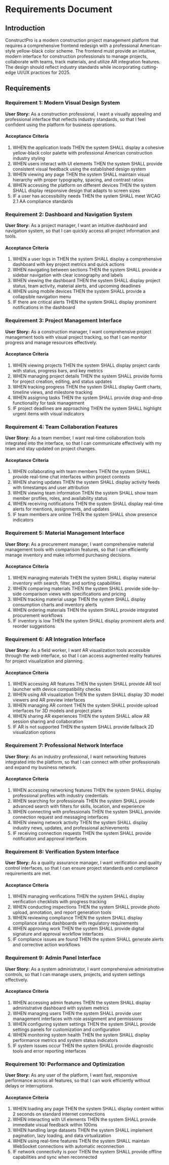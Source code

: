# Requirements Document

## Introduction

ConstructPro is a modern construction project management platform that requires a comprehensive frontend redesign with a professional American-style yellow-black color scheme. The frontend must provide an intuitive, modern interface for construction professionals to manage projects, collaborate with teams, track materials, and utilize AR integration features. The design should reflect industry standards while incorporating cutting-edge UI/UX practices for 2025.

## Requirements

### Requirement 1: Modern Visual Design System

**User Story:** As a construction professional, I want a visually appealing and professional interface that reflects industry standards, so that I feel confident using the platform for business operations.

#### Acceptance Criteria

1. WHEN the application loads THEN the system SHALL display a cohesive yellow-black color palette with professional American construction industry styling
2. WHEN users interact with UI elements THEN the system SHALL provide consistent visual feedback using the established design system
3. WHEN viewing any page THEN the system SHALL maintain visual hierarchy with proper typography, spacing, and contrast ratios
4. WHEN accessing the platform on different devices THEN the system SHALL display responsive design that adapts to screen sizes
5. IF a user has accessibility needs THEN the system SHALL meet WCAG 2.1 AA compliance standards

### Requirement 2: Dashboard and Navigation System

**User Story:** As a project manager, I want an intuitive dashboard and navigation system, so that I can quickly access all project information and tools.

#### Acceptance Criteria

1. WHEN a user logs in THEN the system SHALL display a comprehensive dashboard with key project metrics and quick actions
2. WHEN navigating between sections THEN the system SHALL provide a sidebar navigation with clear iconography and labels
3. WHEN viewing the dashboard THEN the system SHALL display project status, team activity, material alerts, and upcoming deadlines
4. WHEN using mobile devices THEN the system SHALL provide a collapsible navigation menu
5. IF there are critical alerts THEN the system SHALL display prominent notifications in the dashboard

### Requirement 3: Project Management Interface

**User Story:** As a construction manager, I want comprehensive project management tools with visual project tracking, so that I can monitor progress and manage resources effectively.

#### Acceptance Criteria

1. WHEN viewing projects THEN the system SHALL display project cards with status, progress bars, and key metrics
2. WHEN managing project details THEN the system SHALL provide forms for project creation, editing, and status updates
3. WHEN tracking progress THEN the system SHALL display Gantt charts, timeline views, and milestone tracking
4. WHEN assigning tasks THEN the system SHALL provide drag-and-drop functionality for task management
5. IF project deadlines are approaching THEN the system SHALL highlight urgent items with visual indicators

### Requirement 4: Team Collaboration Features

**User Story:** As a team member, I want real-time collaboration tools integrated into the interface, so that I can communicate effectively with my team and stay updated on project changes.

#### Acceptance Criteria

1. WHEN collaborating with team members THEN the system SHALL provide real-time chat interfaces within project contexts
2. WHEN sharing updates THEN the system SHALL display activity feeds with timestamps and user attribution
3. WHEN viewing team information THEN the system SHALL show team member profiles, roles, and availability status
4. WHEN receiving notifications THEN the system SHALL display real-time alerts for mentions, assignments, and updates
5. IF team members are online THEN the system SHALL show presence indicators

### Requirement 5: Material Management Interface

**User Story:** As a procurement manager, I want comprehensive material management tools with comparison features, so that I can efficiently manage inventory and make informed purchasing decisions.

#### Acceptance Criteria

1. WHEN managing materials THEN the system SHALL display material inventory with search, filter, and sorting capabilities
2. WHEN comparing materials THEN the system SHALL provide side-by-side comparison views with specifications and pricing
3. WHEN tracking material usage THEN the system SHALL display consumption charts and inventory alerts
4. WHEN ordering materials THEN the system SHALL provide integrated procurement workflows
5. IF inventory is low THEN the system SHALL display prominent alerts and reorder suggestions

### Requirement 6: AR Integration Interface

**User Story:** As a field worker, I want AR visualization tools accessible through the web interface, so that I can access augmented reality features for project visualization and planning.

#### Acceptance Criteria

1. WHEN accessing AR features THEN the system SHALL provide AR tool launcher with device compatibility checks
2. WHEN using AR visualization THEN the system SHALL display 3D model viewers and AR preview interfaces
3. WHEN managing AR content THEN the system SHALL provide upload interfaces for 3D models and project plans
4. WHEN sharing AR experiences THEN the system SHALL allow AR session sharing and collaboration
5. IF AR is not supported THEN the system SHALL provide fallback 2D visualization options

### Requirement 7: Professional Network Interface

**User Story:** As an industry professional, I want networking features integrated into the platform, so that I can connect with other professionals and expand my business network.

#### Acceptance Criteria

1. WHEN accessing networking features THEN the system SHALL display professional profiles with industry credentials
2. WHEN searching for professionals THEN the system SHALL provide advanced search with filters for skills, location, and experience
3. WHEN connecting with professionals THEN the system SHALL provide connection request and messaging interfaces
4. WHEN viewing network activity THEN the system SHALL display industry news, updates, and professional achievements
5. IF receiving connection requests THEN the system SHALL provide notification and approval interfaces

### Requirement 8: Verification System Interface

**User Story:** As a quality assurance manager, I want verification and quality control interfaces, so that I can ensure project standards and compliance requirements are met.

#### Acceptance Criteria

1. WHEN managing verifications THEN the system SHALL display verification checklists with progress tracking
2. WHEN conducting inspections THEN the system SHALL provide photo upload, annotation, and report generation tools
3. WHEN reviewing compliance THEN the system SHALL display compliance status dashboards with regulatory requirements
4. WHEN approving work THEN the system SHALL provide digital signature and approval workflow interfaces
5. IF compliance issues are found THEN the system SHALL generate alerts and corrective action workflows

### Requirement 9: Admin Panel Interface

**User Story:** As a system administrator, I want comprehensive administrative controls, so that I can manage users, projects, and system settings effectively.

#### Acceptance Criteria

1. WHEN accessing admin features THEN the system SHALL display administrative dashboard with system metrics
2. WHEN managing users THEN the system SHALL provide user management interfaces with role assignment and permissions
3. WHEN configuring system settings THEN the system SHALL provide settings panels for customization and configuration
4. WHEN monitoring system health THEN the system SHALL display performance metrics and system status indicators
5. IF system issues occur THEN the system SHALL provide diagnostic tools and error reporting interfaces

### Requirement 10: Performance and Optimization

**User Story:** As any user of the platform, I want fast, responsive performance across all features, so that I can work efficiently without delays or interruptions.

#### Acceptance Criteria

1. WHEN loading any page THEN the system SHALL display content within 2 seconds on standard internet connections
2. WHEN interacting with UI elements THEN the system SHALL provide immediate visual feedback within 100ms
3. WHEN handling large datasets THEN the system SHALL implement pagination, lazy loading, and data virtualization
4. WHEN using real-time features THEN the system SHALL maintain WebSocket connections with automatic reconnection
5. IF network connectivity is poor THEN the system SHALL provide offline capabilities and sync when reconnected
